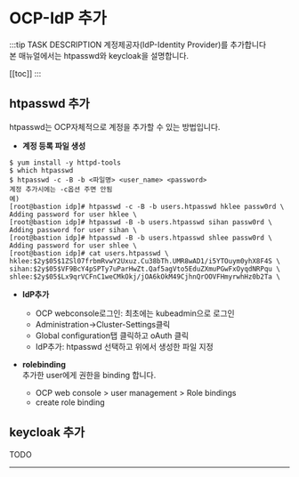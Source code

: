 # OCP-IdP 추가

:::tip TASK DESCRIPTION
계정제공자(IdP-Identity Provider)를 추가합니다  
본 매뉴얼에서는 htpasswd와 keycloak을 설명합니다.   

[[toc]] 
:::

## htpasswd 추가 
htpasswd는 OCP자체적으로 계정을 추가할 수 있는 방법입니다.  

- **계정 등록 파일 생성**  
```
$ yum install -y httpd-tools  
$ which htpasswd  
$ htpasswd -c -B -b <파일명> <user_name> <password>  
계정 추가시에는 -c옵션 주면 안됨   
예) 
[root@bastion idp]# htpasswd -c -B -b users.htpasswd hklee passw0rd \
Adding password for user hklee \
[root@bastion idp]# htpasswd -B -b users.htpasswd sihan passw0rd \
Adding password for user sihan \
[root@bastion idp]# htpasswd -B -b users.htpasswd shlee passw0rd \
Adding password for user shlee \
[root@bastion idp]# cat users.htpasswd \
hklee:$2y$05$1ZSl07frbmRvwY2Uxuz.Cu38bTh.UMR8wAD1/i5YTOuym0yhX8F4S \
sihan:$2y$05$VF9BcY4pSPTy7uParHwZt.Qaf5agVto5EduZXmuPGwFxOyqdNRPqu \
shlee:$2y$05$Lx9qrVCFnC1weCMkOkj/jOA6kOkM49CjhnQrOOVFHmyrwhHz0b2Ta \
```

- **IdP추가**  
  - OCP webconsole로그인: 최초에는 kubeadmin으로 로그인  
  - Administration->Cluster-Settings클릭  
  - Global configuration탭 클릭하고 oAuth 클릭  
  - IdP추가: htpasswd 선택하고 위에서 생성한 파일 지정    

- **rolebinding**  
추가한 user에게 권한을 binding 합니다.  
  - OCP web console > user management > Role bindings
  - create role binding 

## keycloak 추가
TODO  

---
<disqus/>
